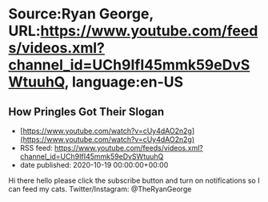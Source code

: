 # Source:Ryan George, URL:https://www.youtube.com/feeds/videos.xml?channel_id=UCh9IfI45mmk59eDvSWtuuhQ, language:en-US

## How Pringles Got Their Slogan
 - [https://www.youtube.com/watch?v=cUy4dAO2n2g](https://www.youtube.com/watch?v=cUy4dAO2n2g)
 - RSS feed: https://www.youtube.com/feeds/videos.xml?channel_id=UCh9IfI45mmk59eDvSWtuuhQ
 - date published: 2020-10-19 00:00:00+00:00

Hi there hello please click the subscribe button and turn on notifications so I can feed my cats.
Twitter/Instagram: @TheRyanGeorge

